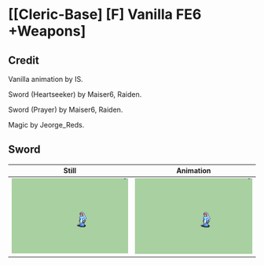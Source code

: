 # [\[Cleric-Base\] \[F\] Vanilla FE6 +Weapons]

## Credit

Vanilla animation by IS.

Sword (Heartseeker) by Maiser6, Raiden.

Sword (Prayer) by Maiser6, Raiden.

Magic by Jeorge_Reds.

## Sword

| Still | Animation |
| :---: | :-------: |
| ![Sword still](./Sword_000.png) | ![Sword animation](./Sword.gif) |
